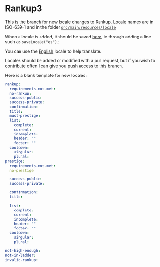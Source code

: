 # Rankup3

This is the branch for new locale changes to Rankup.
Locale names are in ISO-639-1 and in the folder [`src/main/resources/locale`](https://github.com/okx-code/Rankup3/tree/locale/src/main/resources/locale)

When a locale is added, it should be saved [here](https://github.com/okx-code/Rankup3/blob/locale/src/main/java/sh/okx/rankup/Rankup.java#L193), ie through adding a line such as `saveLocale("es");`

You can use the [English](https://github.com/okx-code/Rankup3/blob/locale/src/main/resources/locale/en.yml) locale to help translate.

Locales should be added or modified with a pull request, but if you wish to contribute often I can give you push access to this branch.

Here is a blank template for new locales:

```yaml
rankup:
  requirements-not-met: 
  no-rankup: 
  success-public: 
  success-private: 
  confirmation: 
  title:  
  must-prestige: 
  list:
    complete: 
    current: 
    incomplete: 
    header: ""
    footer: ""
  cooldown:
    singular: 
    plural: 
prestige:
  requirements-not-met: 
  no-prestige 

  success-public: 
  success-private: 

  confirmation: 
  title: 

  list:
    complete: 
    current: 
    incomplete: 
    header: ""
    footer: ""
  cooldown:
    singular: 
    plural: 

not-high-enough: 
not-in-ladder: 
invalid-rankup: 
```

